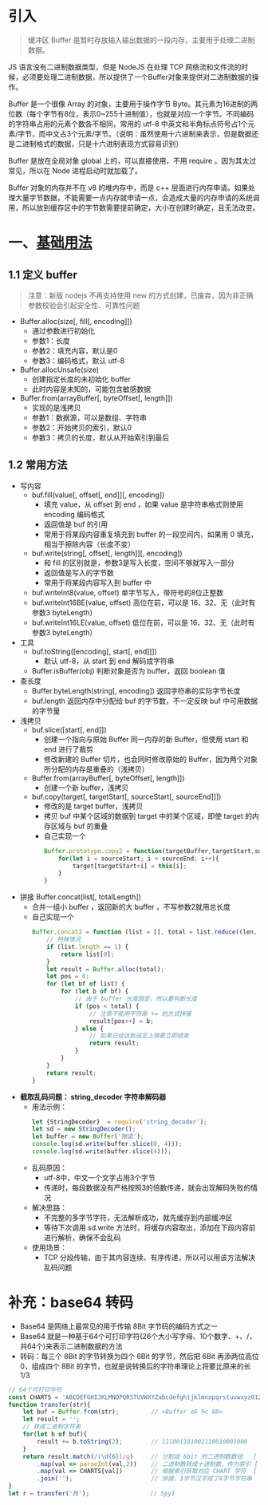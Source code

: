 # 引入

> 缓冲区 Buffer 是暂时存放输入输出数据的一段内存，主要用于处理二进制数据。

JS 语言没有二进制数据类型，但是 NodeJS 在处理 TCP 网络流和文件流的时候，必须要处理二进制数据，所以提供了一个Buffer对象来提供对二进制数据的操作。

Buffer 是一个很像 Array 的对象，主要用于操作字节 Byte。其元素为16进制的两位数（每个字节有8位，表示0~255十进制值），也就是对应一个字节。不同编码的字符串占用的元素个数各不相同，常用的 utf-8 中英文和半角标点符号占1个元素/字节，而中文占3个元素/字节。（说明：虽然使用十六进制来表示，但是数据还是二进制格式的数据，只是十六进制表现方式容易识别）

Buffer 是放在全局对象 global 上的，可以直接使用，不用 require 。因为其太过常见，所以在 Node 进程启动时就加载了。

Buffer 对象的内存并不在 v8 的堆内存中，而是 c++ 层面进行内存申请。如果处理大量字节数据，不能需要一点内存就申请一点，会造成大量的内存申请的系统调用，所以放到缓存区中的字节数需要提前确定，大小在创建时确定，且无法改变。

# 一、[基础用法](http://nodejs.cn/api/buffer.html)

## 1.1 定义 buffer

> 注意：新版 nodejs 不再支持使用 new 的方式创建，已废弃，因为非正确参数校验会引起安全性、可靠性问题

- Buffer.alloc(size[, fill[, encoding]])
    - 通过参数进行初始化
    - 参数1：长度
    - 参数2：填充内容，默认是0
    - 参数3：编码格式，默认 utf-8
- Buffer.allocUnsafe(size)
    - 创建指定长度的未初始化 buffer
    - 此时内容是未知的，可能包含敏感数据
- Buffer.from(arrayBuffer[, byteOffset[, length]])
    - 实现的是浅拷贝
    - 参数1：数据源，可以是数组、字符串
    - 参数2：开始拷贝的索引，默认0
    - 参数3：拷贝的长度，默认从开始索引到最后

## 1.2 常用方法

- 写内容
    - buf.fill(value[, offset[, end]][, encoding])
        - 填充 value，从 offset 到 end ，如果 value 是字符串格式则使用 encoding 编码格式
        - 返回值是 buf 的引用
        - 常用于将某段内容重复填充到 buffer 的一段空间内，如果用 0 填充，相当于擦除内容（长度不变）
    - buf.write(string[, offset[, length]][, encoding])
        - 和 fill 的区别就是，参数3是写入长度，空间不够就写入一部分 
        - 返回值是写入的字节数
        - 常用于将某段内容写入到 buffer 中
    - buf.writeInt8(value, offset) 单字节写入，带符号的8位正整数
    - buf.writeInt16BE(value, offset) 高位在前，可以是 16、32、无（此时有参数3 byteLength）
    - buf.writeInt16LE(value, offset) 低位在前，可以是 16、32、无（此时有参数3 byteLength）
- 工具
    - buf.toString([encoding[, start[, end]]])
        - 默认 utf-8，从 start 到 end 解码成字符串
    - Buffer.isBuffer(obj) 判断对象是否为 buffer，返回 boolean 值
- 查长度
    - Buffer.byteLength(string[, encoding]) 返回字符串的实际字节长度
    - buf.length 返回内存中分配给 buf 的字节数，不一定反映 buf 中可用数据的字节量
- 浅拷贝
    - buf.slice([start[, end]])
        - 创建一个指向与原始 Buffer 同一内存的新 Buffer，但使用 start 和 end 进行了裁剪
        - 修改新建的 Buffer 切片，也会同时修改原始的 Buffer，因为两个对象所分配的内存是重叠的（浅拷贝）
    - Buffer.from(arrayBuffer[, byteOffset[, length]])
        - 创建一个新 buffer，浅拷贝
    - buf.copy(target[, targetStart[, sourceStart[, sourceEnd]]])
        - 修改的是 target buffer，浅拷贝
        - 拷贝 buf 中某个区域的数据到 target 中的某个区域，即使 target 的内存区域与 buf 的重叠
        - 自己实现一个
            ```javascript
            Buffer.prototype.copy2 = function(targetBuffer,targetStart,sourceStart,sourceEnd){
                for(let i = sourceStart; i < sourceEnd; i++){
                    target[targetStart+i] = this[i];
                }
            }
            ```
- 拼接 Buffer.concat(list[, totalLength])
    - 合并一组小 buffer ，返回新的大 buffer ，不写参数2就用总长度
    - 自己实现一个
        ```javascript
        Buffer.concat2 = function (list = [], total = list.reduce((len, item) => len + item.length, 0){
            // 特殊情况
            if (list.length == 1) {
                return list[0];
            }
            let result = Buffer.alloc(total);
            let pos = 0;
            for (let bf of list) {
                for (let b of bf) {
                    // 由于 buffer 长度固定，所以要判断长度
                    if (pos < total) {
                        // 注意不能用字符串 += 的方式拼接
                        result[pos++] = b;
                    } else {
                        // 如果已经达到设定上限要立即结束
                        return result;
                    }
                }
            }
            return result;
        }
        ```
- **截取乱码问题： string_decoder 字符串解码器**
    - 用法示例：
        ```javascript
        let {StringDecoder}  = require('string_decoder');
        let sd = new StringDecoder();
        let buffer = new Buffer('测试');
        console.log(sd.write(buffer.slice(0, 4)));
        console.log(sd.write(buffer.slice(4)));
        ```
    - 乱码原因：
        - utf-8中，中文一个文字占用3个字节
        - 传递时，每段数据没有严格按照3的倍数传递，就会出现解码失败的情况
    - 解决思路：
        - 不完整的多字节字符，无法解析成功，就先缓存到内部缓冲区
        - 等待下次调用 sd.write 方法时，将缓存内容取出，添加在下段内容前进行解析，确保不会乱码
    - 使用场景：
        - TCP 分段传输，由于其内容连续、有序传递，所以可以用该方法解决乱码问题

# 补充：base64 转码

- Base64 是网络上最常见的用于传输 8Bit 字节码的编码方式之一
- Base64 就是一种基于64个可打印字符(26个大小写字母、10个数字、+、/，共64个)来表示二进制数据的方法
- 转码：每三个 8Bit 的字节转换为四个 6Bit 的字节，然后把 6Bit 再添两位高位0，组成四个 8Bit 的字节，也就是说转换后的字符串理论上将要比原来的长1/3

```javascript
// 64个可打印字符
const CHARTS = 'ABCDEFGHIJKLMNOPQRSTUVWXYZabcdefghijklmnopqrstuvwxyz0123456789+/';
function transfer(str){
    let buf = Buffer.from(str);         // <Buffer e6 9c 88>
    let result = '';
    // 转成二进制字符串
    for(let b of buf){
        result += b.toString(2);        // 111001101001110010001000
    }
    return result.match(/(\d{6})/g)     // 分割成 6bit 的二进制数数组   [ '111001', '101001', '110010', '001000' ]
        .map(val => parseInt(val,2))    // 二进制数转成十进制数，作为索引 [ 57, 41, 50, 8 ]
        .map(val => CHARTS[val])        // 根据索引获取对应 CHART 字符  [ 5, p, y, I ]
        .join('');                      // 拼接，3字节汉字成了4字节字符串
}
let r = transfer('月');                 // 5pyI
```